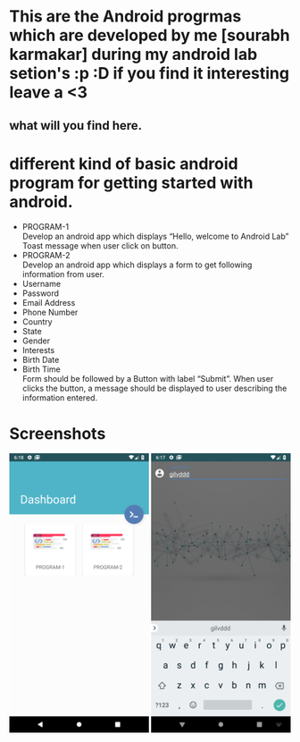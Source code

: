 # This are the Android progrmas which are developed by me [sourabh karmakar] during my android lab setion's :p :D if you find it interesting leave a <3 

## what will you find here.
# different kind of basic android program for getting started with android.

- PROGRAM-1 <br> 
Develop an android app which displays “Hello, welcome to Android Lab” Toast message
when user click on button. <br>
- PROGRAM-2<br>
Develop an android app which displays a form to get following information from user.<br>
- Username
- Password
- Email Address
- Phone Number
- Country
- State
- Gender
- Interests
- Birth Date
- Birth Time<br>
Form should be followed by a Button with label “Submit”. When user clicks the button, a
message should be displayed to user describing the information entered. <br>

# Screenshots
<img src="Screenshots/Screenshot_1535806138.png" height="500px">
<img src="Screenshots/Screenshot_1535806029.png" height="500px">
